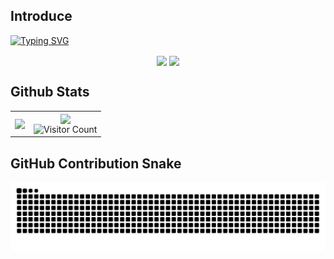 ## Introduce

<a href="https://git.io/typing-svg"><img src="https://readme-typing-svg.demolab.com?font=Fira+Code&size=18&pause=5000&width=1080&lines=Hi+I'm+Moody;I'm+a+front-end+development+engineer;I'm+very+glad+that+you+can+browse+my+Github+homepage" alt="Typing SVG" /></a>

<p align="center">
  <a href="https://coder.cm" target="_blank"><img  align=center src="https://img.shields.io/badge/Blgo-Moody-%23e4891c?style=for-the-badge"/></a>
  <a href="https://music.163.com/#/playlist?id=159016326" target="_blank"><img  align=center src="https://img.shields.io/badge/Music-网易云-%23e4511c?style=for-the-badge"/></a>
</p>

## Github Stats

<table  cellspacing="0" cellpadding="0">
  <tr>
    <td>
      <picture>
        <source media="(prefers-color-scheme: dark)" srcset="https://github-readme-stats.vercel.app/api/top-langs/?username=zhMoody&locale=cn&theme=dracula&langs_count=10&layout=compact&hide_border=true">
        <source media="(prefers-color-scheme: light)" srcset="https://github-readme-stats.vercel.app/api/top-langs/?username=zhMoody&locale=cn&theme=&langs_count=10&layout=compact&hide_border=true">
        <img align="center" src="https://github-readme-stats.vercel.app/api/top-langs/?username=zhMoody&locale=cn&theme=&langs_count=5&layout=compact&hide_border=true"/>
      </picture>
    </td>
    <td>
      <div align="center">
        <picture>
          <source media="(prefers-color-scheme: dark)" srcset="https://github-readme-stats.vercel.app/api?username=zhMoody&locale=cn&line_height=33&show_icons=true&hide=&theme=dark&rank_icon=default&hide_border=true">
          <source media="(prefers-color-scheme: light)" srcset="https://github-readme-stats.vercel.app/api?username=zhMoody&locale=cn&line_height=33&show_icons=true&hide=&theme=&rank_icon=default&hide_border=true">
          <img align="center" src="https://github-readme-stats.vercel.app/api?username=zhMoody&locale=cn&line_height=33&show_icons=true&hide=&theme=&rank_icon=default&hide_border=true">
        </picture>
        <br />
        <img src="https://profile-counter.glitch.me/zhMoody/count.svg" alt="Visitor Count" />
      </div>
    </td>
  </tr>
</table>

## GitHub Contribution Snake

<picture>
  <source media="(prefers-color-scheme: dark)" srcset="https://raw.githubusercontent.com/zhMoody/zhMoody/output/github-contribution-grid-snake-dark.svg">
  <source media="(prefers-color-scheme: light)" srcset="https://raw.githubusercontent.com/zhMoody/zhMoody/output/github-contribution-grid-snake.svg">
  <img alt="GitHub Contribution Grid Snake Animation" src="https://raw.githubusercontent.com/zhMoody/zhMoody/output/github-contribution-grid-snake.svg">
</picture>
